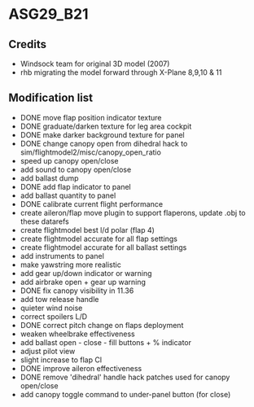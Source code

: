 # ASG29_B21

## Credits
* Windsock team for original 3D model (2007)
* rhb migrating the model forward through X-Plane 8,9,10 & 11

## Modification list

* DONE move flap position indicator texture
* DONE graduate/darken texture for leg area cockpit
* DONE make darker background texture for panel
* DONE change canopy open from dihedral hack to sim/flightmodel2/misc/canopy_open_ratio
* speed up canopy open/close
* add sound to canopy open/close
* add ballast dump
* DONE add flap indicator to panel
* add ballast quantity to panel
* DONE calibrate current flight performance
* create aileron/flap move plugin to support flaperons, update .obj to these datarefs
* create flightmodel best l/d polar (flap 4)
* create flightmodel accurate for all flap settings
* create flightmodel accurate for all ballast settings
* add instruments to panel
* make yawstring more realistic
* add gear up/down indicator or warning
* add airbrake open + gear up warning
* DONE fix canopy visibility in 11.36
* add tow release handle
* quieter wind noise
* correct spoilers L/D
* DONE correct pitch change on flaps deployment
* weaken wheelbrake effectiveness
* add ballast open - close - fill buttons + % indicator
* adjust pilot view
* slight increase to flap Cl
* DONE improve aileron effectiveness
* DONE remove 'dihedral' handle hack patches used for canopy open/close
* add canopy toggle command to under-panel button (for close)

